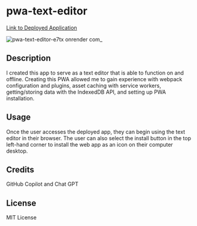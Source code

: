 # pwa-text-editor

[Link to Deployed Application](https://pwa-text-editor-e7tx.onrender.com/)

![pwa-text-editor-e7tx onrender com_](https://github.com/ecbrudner/pwa-text-editor/assets/148579054/f880d828-bd6b-4497-b32b-fe95bf99745e)

## Description

I created this app to serve as a text editor that is able to function on and offline. Creating this PWA allowed me to gain experience with webpack configuration and plugins, asset caching with service workers, getting/storing data with the IndexedDB API, and setting up PWA installation.

## Usage

Once the user accesses the deployed app, they can begin using the text editor in their browser. The user can also select the install button in the top left-hand corner to install the web app as an icon on their computer desktop.

## Credits

GitHub Copilot and Chat GPT

## License

MIT License
